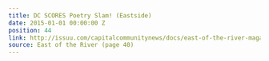 ```yaml
---
title: DC SCORES Poetry Slam! (Eastside)
date: 2015-01-01 00:00:00 Z
position: 44
link: http://issuu.com/capitalcommunitynews/docs/east-of-the-river-magazine-january-_b4a82e39c1db9b
source: East of the River (page 40)
---
```


